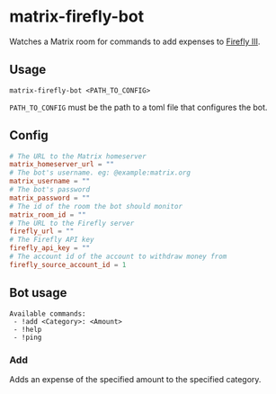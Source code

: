 # matrix-firefly-bot

Watches a Matrix room for commands to add expenses to [Firefly III](https://www.firefly-iii.org).

## Usage

```shell
matrix-firefly-bot <PATH_TO_CONFIG>
```

`PATH_TO_CONFIG` must be the path to a toml file that configures the bot.

## Config

```toml
# The URL to the Matrix homeserver
matrix_homeserver_url = ""
# The bot's username. eg: @example:matrix.org
matrix_username = ""
# The bot's password
matrix_password = ""
# The id of the room the bot should monitor
matrix_room_id = ""
# The URL to the Firefly server
firefly_url = ""
# The Firefly API key
firefly_api_key = ""
# The account id of the account to withdraw money from
firefly_source_account_id = 1
```

## Bot usage

```
Available commands:
 - !add <Category>: <Amount>
 - !help
 - !ping
```

### Add

Adds an expense of the specified amount to the specified category.
